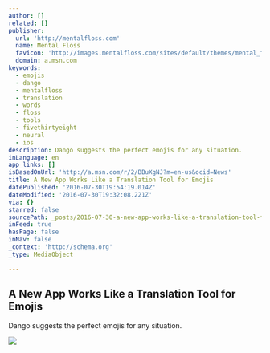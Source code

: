 ```yaml
---
author: []
related: []
publisher:
  url: 'http://mentalfloss.com'
  name: Mental Floss
  favicon: 'http://images.mentalfloss.com/sites/default/themes/mental_floss/favicon.ico'
  domain: a.msn.com
keywords:
  - emojis
  - dango
  - mentalfloss
  - translation
  - words
  - floss
  - tools
  - fivethirtyeight
  - neural
  - ios
description: Dango suggests the perfect emojis for any situation.
inLanguage: en
app_links: []
isBasedOnUrl: 'http://a.msn.com/r/2/BBuXgNJ?m=en-us&ocid=News'
title: A New App Works Like a Translation Tool for Emojis
datePublished: '2016-07-30T19:54:19.014Z'
dateModified: '2016-07-30T19:32:08.221Z'
via: {}
starred: false
sourcePath: _posts/2016-07-30-a-new-app-works-like-a-translation-tool-for-emojis.md
inFeed: true
hasPage: false
inNav: false
_context: 'http://schema.org'
_type: MediaObject

---
```

<article style=""><h1>A New App Works Like a Translation Tool for Emojis</h1><p>Dango suggests the perfect emojis for any situation.</p><img src="http://images.mentalfloss.com/sites/default/files/primary_143.png" /></article>
